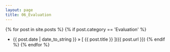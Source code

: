 ```yaml
---
layout: page
title: 06_Evaluation
---
```

{% for post in site.posts %}
  {% if post.category == 'Evaluation' %}
  * {{ post.date | date_to_string }} &raquo; [ {{ post.title }} ]({{ post.url }})
  {% endif %}
{% endfor %}
